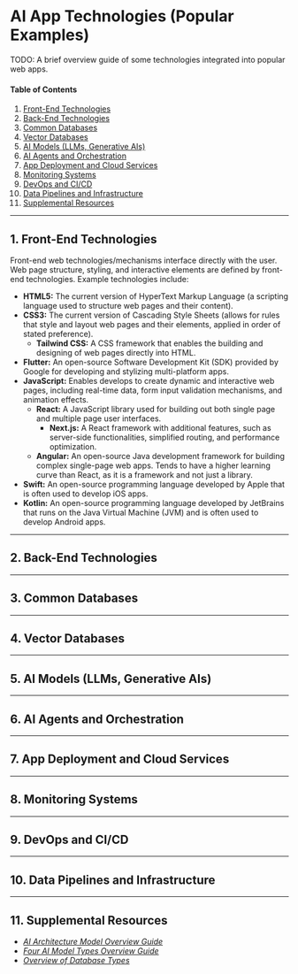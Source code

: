 # AI App Technologies (Popular Examples)

TODO: A brief overview guide of some technologies integrated into popular web apps.

#### Table of Contents

1. [Front-End Technologies](#frontend)
2. [Back-End Technologies](#backend)
3. [Common Databases](#commondb)
4. [Vector Databases](#vectordb)
5. [AI Models (LLMs, Generative AIs)](#models)
6. [AI Agents and Orchestration](#orch)
7. [App Deployment and Cloud Services](#deployment)
8. [Monitoring Systems](#monitoring)
9. [DevOps and CI/CD](#devops)
10. [Data Pipelines and Infrastructure](#pipelines)
11. [Supplemental Resources](#supplemental)

<hr />

## 1. <a name="frontend">Front-End Technologies</a>

Front-end web technologies/mechanisms interface directly with the user. Web page structure, styling, and interactive elements are defined by front-end technologies. Example technologies include:

* **HTML5:** The current version of HyperText Markup Language (a scripting language used to structure web pages and their content).
* **CSS3:** The current version of Cascading Style Sheets (allows for rules that style and layout web pages and their elements, applied in order of stated preference). 
  + **Tailwind CSS:** A CSS framework that enables the building and designing of web pages directly into HTML.
* **Flutter:** An open-source Software Development Kit (SDK) provided by Google for developing and stylizing multi-platform apps.
* **JavaScript:** Enables develops to create dynamic and interactive web pages, including real-time data, form input validation mechanisms, and animation effects. 
  + **React:** A JavaScript library used for building out both single page and multiple page user interfaces.
    - **Next.js:** A React framework with additional features, such as server-side functionalities, simplified routing, and performance optimization.
  + **Angular:** An open-source Java development framework for building complex single-page web apps. Tends to have a higher learning curve than React, as it is a framework and not just a library.
* **Swift:** An open-source programming language developed by Apple that is often used to develop iOS apps.
* **Kotlin:** An open-source programming language developed by JetBrains that runs on the Java Virtual Machine (JVM) and is often used to develop Android apps.

<hr />

## 2. <a name="backend">Back-End Technologies</a>

<hr />

## 3. <a name="commondb">Common Databases</a>

<hr />

## 4. <a name="vectordb">Vector Databases</a>

<hr />

## 5. <a name="models">AI Models (LLMs, Generative AIs)</a>

<hr />

## 6. <a name="orch">AI Agents and Orchestration</a>

<hr /> 

## 7. <a name="deployment">App Deployment and Cloud Services</a>

<hr />

## 8. <a name="monitoring">Monitoring Systems</a>

<hr />

## 9. <a name="devops">DevOps and CI/CD</a>

<hr />

## 10. <a name="pipelines">Data Pipelines and Infrastructure</a>

<hr />

## 11. <a name="supplemental">Supplemental Resources</a>

* *[AI Architecture Model Overview Guide](https://github.com/chaseofthejungle/AI-Architecture-Model-Overview)*
* *[Four AI Model Types Overview Guide](https://github.com/chaseofthejungle/four-ai-models-overview)*
* *[Overview of Database Types](https://github.com/chaseofthejungle/types-of-databases)*
